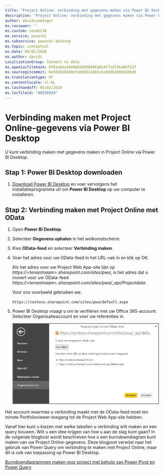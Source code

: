 ```yaml
---
title: 'Project Online: verbinding met gegevens maken via Power BI Desktop'
description: 'Project Online: verbinding met gegevens maken via Power BI Desktop'
author: davidiseminger
ms.reviewer: ''
ms.custom: seodec18
ms.service: powerbi
ms.subservice: powerbi-desktop
ms.topic: conceptual
ms.date: 04/01/2020
ms.author: davidi
LocalizationGroup: Connect to data
ms.openlocfilehash: 0f01a6da3bb0d829d396861814f71d33ba69f22f
ms.sourcegitcommit: 6e56d038280efab86521602cbc089b3989dddbd0
ms.translationtype: HT
ms.contentlocale: nl-NL
ms.lasthandoff: 04/02/2020
ms.locfileid: "80550924"
---
```

# <a name="connect-to-project-online-data-through-power-bi-desktop"></a>Verbinding maken met Project Online-gegevens via Power BI Desktop
U kunt verbinding maken met gegevens maken in Project Online via Power BI Desktop.

## <a name="step-1-download-power-bi-desktop"></a>Stap 1: Power BI Desktop downloaden
1. [Download Power BI Desktop](https://go.microsoft.com/fwlink/?LinkID=521662) en voer vervolgens het installatieprogramma uit om **Power BI Desktop** op uw computer te installeren.

## <a name="step-2-connect-to-project-online-with-odata"></a>Stap 2: Verbinding maken met Project Online met OData
1. Open **Power BI Desktop**.
2. Selecteer **Gegevens ophalen** in het *welkomstscherm*.
3. Kies **OData-feed** en selecteer **Verbinding maken**.
4. Voer het adres voor uw OData-feed in het URL-vak in en klik op OK.
   
   Als het adres voor uw Project Web App-site lijkt op *https://\<tenantnaam\>.sharepoint.com/sites/pwa*, is het adres dat u invoert voor uw OData-feed *https://\<tenantnaam\>.sharepoint.com/sites/pwa/\_api/Projectdata*.
   
   Voor ons voorbeeld gebruiken we:

    `https://contoso.sharepoint.com/sites/pwa/default.aspx`

5. Power BI Desktop vraagt u om te verifiëren met uw Office 365-account. Selecteer Organisatieaccount en voer uw referenties in.
   
   ![](media/desktop-project-online-connect-to-data/image.png)

Het account waarmee u verbinding maakt met de OData-feed moet ten minste Portfolioviewer-toegang tot de Project Web App-site hebben. 

Vanaf hier kunt u kiezen met welke tabellen u verbinding wilt maken en een query bouwen.  Wilt u een idee krijgen van hoe u aan de slag kunt gaan?  In de volgende blogbost wordt beschreven hoe u een burndowndiagram kunt maken van uw Project Online-gegevens.  Deze blogpost verwijst naar het gebruik van Power Query om verbinding te maken met Project Online, maar dit is ook van toepassing op Power BI Desktop.

[Burndowndiagrammen maken voor project met behulp van Power Pivot en Power Query](https://blogs.office.com/2014/03/24/creating-burndown-charts-for-project-using-power-pivot-and-power-query/)

